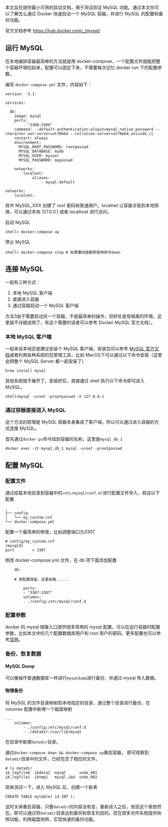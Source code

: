 本文旨在提供最小可用的启动文档，用于测试验证 MySQL 功能。通过本文你可以了解怎么通过 Docker 快速启动一个 MySQL 容器，并进行 MySQL 的配置和备份功能。

官方文档参考 https://hub.docker.com/_/mysql/

## 运行 MySQL
在本地编排容器最简单的方法就是用 docker-compose，一个配置文件就能把整个容器环境拉起来，配置可以固定下来，不需要每次记忆 docker run 下的配置参数。

编写 `docker-compose.yml` 文件，内容如下：

```
version: '3.1'

services:

  db:
    image: mysql
    ports:
        - "3306:3306"
    command: --default-authentication-plugin=mysql_native_password --character-set-server=utf8mb4 --collation-server=utf8mb4_unicode_ci
    restart: always
    environment:
      MYSQL_ROOT_PASSWORD: rootpasswd
      MYSQL_DATABASE: mydb
      MYSQL_USER: myuser
      MYSQL_PASSWORD: mypasswd

    networks:
        localnet:
            aliases:
                - mysql-default

networks:
    localnet:

```

其中 MySQL_XXX 创建了 root 密码和普通用户。localnet 让容器关联到本地网络，可以通过本地 127.0.0.1 或者 localhost 进行访问。

启动 MySQL
```
shell> docker-compose up
```

停止 MySQL
```
shell> docker-compose stop # 如果要彻底删除使用命令down
```

## 连接 MySQL
一般有三种方式：
1. 本地 MySQL 客户端
2. 直接进入容器
3. 通过容器启动一个 MySQL 客户端

方法3由于需要启动另一个容器，不是最简单的操作，但好处是有隔离的环境。这里就不详细说明了，有这个需要的读者可以参考 Docker MySQL 官方文档）。

### 本地 MySQL 客户端
一般来说本地还是建议安装个 MySQL 客户端，安装包可以参考 [MySQL 官方文档](https://dev.mysql.com/downloads/shell/)或者利用各种系统的包管理工具，比如 MacOS下可以通过以下命令安装（这里会把整个 MySQL Server 都一起安装了）
```
brew install mysql
```
其他系统就不展开了。安装好后，直接通过 shell 执行以下命令即可进入 MySQL。
```
shell>mysql -uroot -prootpasswd -h 127.0.0.1
```
### 通过容器直接进入 MySQL
这个方法的原理是 MySQL 容器本身集成了客户端，所以可以通过进入容器的方式连接 MySQL。

首先通过`docker ps`命令找到容器的名称，这里是`mysql_db_1`
```
docker exec -it mysql_db_1 mysql -uroot -prootpasswd
```

## 配置 MySQL
### 配置文件
通过挂载本地目录到容器中的`/etc/mysql/conf.d/`进行配置文件导入，假设以下配置
```
.
├── config
│   └── my_custom.cnf
└── docker-compose.yml
```
配置一个最简单的修改，比如调整端口为3307
```
# config/my_custom.cnf
[mysqld]
port        = 3307
```

修改 docker-compose.yml 文件，在 db 项下面添加配置
```
    db:
    
    # 原配置保留，这里省略......
    
        ports:  
        - "3307:3307"
        volumes:
        - ./config:/etc/mysql/conf.d

```

### 配置参数
docker 的 mysql 镜像入口提供很多常用的 mysql 配置，可以在运行容器时配置参数，比如本文中的几个配置数据库用户和 root 用户的密码。更多配置也可以参考[官网](https://hub.docker.com/_/mysql/)。

### 备份、恢复数据
#### MySQL Dump
可以像操作普通数据库一样进行`mysqldump`进行备份，并通过 mysql 导入数据。

#### 物理备份
将 MySQL 的文件目录映射到本地指定的目录，通过整个目录进行备份，在 volumes 配置中新增一个磁盘映射
```
...
    volumes:
        - ./config:/etc/mysql/conf.d
        - ./datadir:/var/lib/mysql
```
在目录中新建`datadir`目录。

通过`docker-compose down && docker-compose up`重启容器，
即可观察到`datadir`目录中的文件，已经包含了相应的文件。

```
# ls datadir
ib_logfile0  ibdata1  mysql      undo_001
ib_logfile1  ibtmp1   mysql.ibd  undo_002
```

简单测试一下，进入 MySQL 后，创建一个新表
```
CREATE TABLE mytable( id INT );
```

这时关掉重启容器，只要`datadir`的内容没有变，重新进入之后，发现这个表依然在。即可以通过将`datadir`目录达到备份和恢复的目的。现在很多文件系统提供快照功能，利用磁盘快照，实现快速的备份功能。
